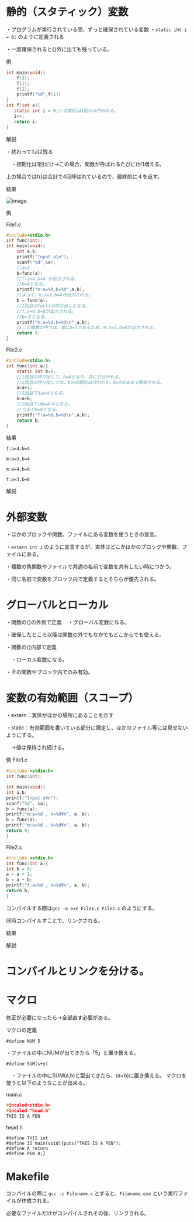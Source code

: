 # 静的（スタティック）変数

・プログラムが実行されている間、ずっと確保されている変数
・```static iht i = 0;```
のように定義される

・一度確保されると{}外に出ても残っている。

例
```c
int main(void){
    f(3);
    f(1);
    f(2);
    printf("%d",f(1))
}
int f(int x){
   static int i = 0;//初期化は1回のみ行われる。
   i++;
   return i;
}
```

解説

・終わってもiは残る

　・初期化は1回だけ→この場合、関数が呼ばれるたびにiが1増える。

上の場合ではf()は合計で4回呼ばれているので、最終的に４を返す。

結果

![image](https://user-images.githubusercontent.com/82156802/140502410-a221e25c-59fe-4fdf-8b87-967a3ee482dd.png)

例

File1.c
```c
#include<stdio.h>
int func(int);
int main(void){
	int a,b;
	printf("Input a\n");
	scanf("%d",&a);
	//a=3
	b=func(a);
	//f:a=4,b=4 が出力される。
	//b=4となる。
	printf("m:a=%d,b=%d",a,b);
	//よって、m:a=3,b=4が出力される。
	b = func(a);
	//2回目のfuc()の呼び出しとなる。
	//f:a=4,b=8が出力される。
	//b=８となる。
	printf("m:a=%d,b=%d\n",a,b);
	//この関数の中では、常にa=3であるため、m:a=3,b=8が出力される。
	return 0;
}
```

File2.c

```c
#include<stdio.h>
int func(int a){
	static int b=0;
	//1回目の呼び出しで、b=4となり、次に引きがれる。
	//2回目の呼び出しでは、bの初期化は行われず、b=4のままで開始される。
	a=a+1;
	//2回目でもa=4となる。
	b=a+b;
	//2回目ではb=4+4となる。
	//つまりb=8となる。
	printf("f:a=%d,b=%d\n",a,b);
	return b;
}
```

結果

```f:a=4,b=4```

```m:a=3,b=4```

```m:a=4,b=8```

```f:a=3,b=8```

解説











# 外部変数

・ほかのブロックや関数、ファイルにある変数を使うときの宣言。

・```extern int i```
のように宣言するが、実体はどこかほかのブロックや関数、ファイルにある。

・複数の負関数やファイルで共通の名前で変数を共有したい時につかう。

・同じ名前で変数をブロック内で定義するとそちらが優先される。

# グローバルとローカル

・関数の{}の外側で定義
　・グローバル変数になる。
 
  ・確保したところ以降は関数の外でもなかでもどこからでも使える。
 
・関数の{}内部で定義

　・ローカル変数になる。　
 
  ・その関数やブロック内でのみ有効。

# 変数の有効範囲（スコープ）

・extern：実体がほかの場所にあることを示す　

・static：有効範囲を書いている部分に限定し、ほかのファイル等には見せないようにする。

　→値は保持され続ける。

例
File1.c
```c
#include <stdio.h>
int func(int);

int main(void){
int a,b;
printf("Input a¥n");
scanf("%d", &a);
b = func(a);
printf("m:a=%d , b=%d¥n", a, b);
b = func(a);
printf("m:a=%d , b=%d¥n", a, b);
return 0;
}
```

File2.c

```c
#include <stdio.h>
int func(int a){
int b = 0;
a = a + 1;
b = a + b;
printf("f:a=%d , b=%d¥n", a, b);
return b;
}
```
コンパイルする際は```gcc -o exe File1.c File2.c```
のようにする。

同時コンパイルすことで、リンクされる。

結果



解説

# コンパイルとリンクを分ける。

# マクロ

修正が必要になったら→全部直す必要がある。

マクロの定義

```#define NUM 5```

 ・ファイルの中にNUMが出てきたら「5」と置き換える。
 
 ```#define SUM(s+y)```
 
 　・ファイルの中にSUM(a,b)と型出てきたら、(a+b)に置き換える。
 マクロを使うと以下のようなことが出来る。

main.c

```c
#inculed<stdio.h>
#inculed "head.h"
THIS IS A PEN
```

head.h

```
#define THIS int
#define IS main(void){puts("THIS IS A PEN");
#define A return 
#define PEN 0;}
```
# Makefile

コンパイルの際に
```gcc -c Filename.c```
とすると、```Filename.exe```
という実行ファイルが作成される。

必要なファイルだけがコンパイルされその後、リンクされる。
